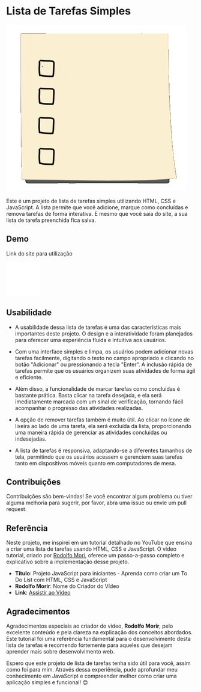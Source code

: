 # Lista de Tarefas Simples

![ListaDeTarefas](/imagens/giphy_to-do-list.gif)

Este é um projeto de lista de tarefas simples utilizando HTML, CSS e JavaScript. A lista permite que você adicione, marque como concluídas e remova tarefas de forma interativa. E mesmo que você saia do site, a sua lista de tarefa preenchida fica salva.

## Demo

Link do site para utilização  

<a href="https://analeopoldino.github.io/ListaDeTarefas/">
  <img src="imagens/to-do-list.png" alt="Site" width="90">
</a>


## Usabilidade
* A usabilidade dessa lista de tarefas é uma das características mais importantes deste projeto. O design e a interatividade foram planejados para oferecer uma experiência fluida e intuitiva aos usuários.

*  Com uma interface simples e limpa, os usuários podem adicionar novas tarefas facilmente, digitando o texto no campo apropriado e clicando no botão "Adicionar" ou pressionando a tecla "Enter". A inclusão rápida de tarefas permite que os usuários organizem suas atividades de forma ágil e eficiente.

*  Além disso, a funcionalidade de marcar tarefas como concluídas é bastante prática. Basta clicar na tarefa desejada, e ela será imediatamente marcada com um sinal de verificação, tornando fácil acompanhar o progresso das atividades realizadas.

*  A opção de remover tarefas também é muito útil. Ao clicar no ícone de lixeira ao lado de uma tarefa, ela será excluída da lista, proporcionando uma maneira rápida de gerenciar as atividades concluídas ou indesejadas.

* A lista de tarefas é responsiva, adaptando-se a diferentes tamanhos de tela, permitindo que os usuários acessem e gerenciem suas tarefas tanto em dispositivos móveis quanto em computadores de mesa.


## Contribuições

Contribuições são bem-vindas! Se você encontrar algum problema ou tiver alguma melhoria para sugerir, por favor, abra uma issue ou envie um pull request.

## Referência 

Neste projeto, me inspirei em um tutorial detalhado no YouTube que ensina a criar uma lista de tarefas usando HTML, CSS e JavaScript. O vídeo tutorial, criado por [Rodolfo Mori](https://youtu.be/k0roUpojoSE), oferece um passo-a-passo completo e explicativo sobre a implementação desse projeto.

- **Título**: Projeto JavaScript para iniciantes - Aprenda como criar um To Do List com HTML, CSS e JavaScript
- **Rodolfo Morir**: Nome do Criador do Vídeo
- **Link**: [Assistir ao Vídeo](https://youtu.be/k0roUpojoSE)


## Agradecimentos

Agradecimentos especiais ao criador do vídeo, **Rodolfo Morir**,  pelo excelente conteúdo e pela clareza na explicação dos conceitos abordados. Este tutorial foi uma referência fundamental para o desenvolvimento desta lista de tarefas e recomendo fortemente para aqueles que desejam aprender mais sobre desenvolvimento web.

Espero que este projeto de lista de tarefas tenha sido útil para você, assim como foi para mim. Através dessa experiência, pude aprofundar meu conhecimento em JavaScript e compreender melhor como criar uma aplicação simples e funcional! 😊
 
